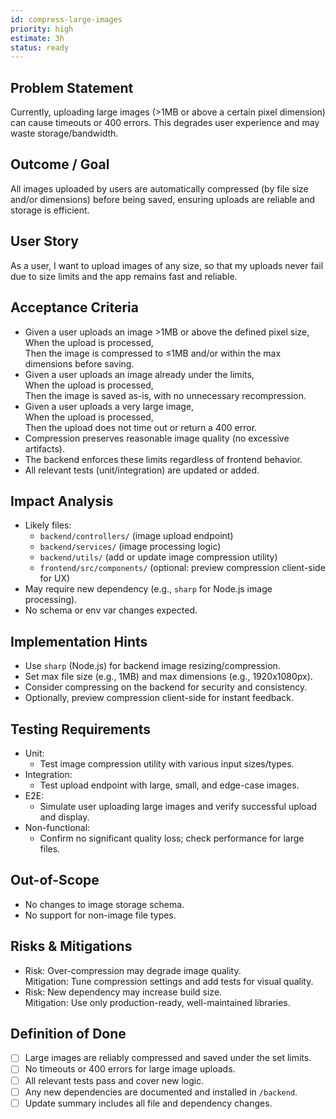 ```yaml
---
id: compress-large-images
priority: high
estimate: 3h
status: ready
---
```


## Problem Statement
Currently, uploading large images (>1MB or above a certain pixel dimension) can cause timeouts or 400 errors. This degrades user experience and may waste storage/bandwidth.

## Outcome / Goal
All images uploaded by users are automatically compressed (by file size and/or dimensions) before being saved, ensuring uploads are reliable and storage is efficient.

## User Story
As a user, I want to upload images of any size, so that my uploads never fail due to size limits and the app remains fast and reliable.

## Acceptance Criteria
- Given a user uploads an image >1MB or above the defined pixel size,  
  When the upload is processed,  
  Then the image is compressed to ≤1MB and/or within the max dimensions before saving.
- Given a user uploads an image already under the limits,  
  When the upload is processed,  
  Then the image is saved as-is, with no unnecessary recompression.
- Given a user uploads a very large image,  
  When the upload is processed,  
  Then the upload does not time out or return a 400 error.
- Compression preserves reasonable image quality (no excessive artifacts).
- The backend enforces these limits regardless of frontend behavior.
- All relevant tests (unit/integration) are updated or added.

## Impact Analysis
- Likely files:  
  - `backend/controllers/` (image upload endpoint)  
  - `backend/services/` (image processing logic)  
  - `backend/utils/` (add or update image compression utility)  
  - `frontend/src/components/` (optional: preview compression client-side for UX)
- May require new dependency (e.g., `sharp` for Node.js image processing).
- No schema or env var changes expected.

## Implementation Hints
- Use `sharp` (Node.js) for backend image resizing/compression.
- Set max file size (e.g., 1MB) and max dimensions (e.g., 1920x1080px).
- Consider compressing on the backend for security and consistency.
- Optionally, preview compression client-side for instant feedback.

## Testing Requirements
- Unit:  
  - Test image compression utility with various input sizes/types.
- Integration:  
  - Test upload endpoint with large, small, and edge-case images.
- E2E:  
  - Simulate user uploading large images and verify successful upload and display.
- Non-functional:  
  - Confirm no significant quality loss; check performance for large files.

## Out-of-Scope
- No changes to image storage schema.
- No support for non-image file types.

## Risks & Mitigations
- Risk: Over-compression may degrade image quality.  
  Mitigation: Tune compression settings and add tests for visual quality.
- Risk: New dependency may increase build size.  
  Mitigation: Use only production-ready, well-maintained libraries.

## Definition of Done
- [ ] Large images are reliably compressed and saved under the set limits.
- [ ] No timeouts or 400 errors for large image uploads.
- [ ] All relevant tests pass and cover new logic.
- [ ] Any new dependencies are documented and installed in `/backend`.
- [ ] Update summary includes all file and dependency changes. 